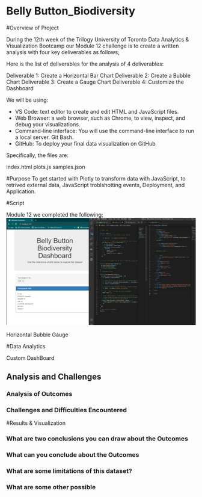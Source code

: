 # Belly Button_Biodiversity



#Overview of Project

During the 12th week of the Trilogy University of Toronto Data Analytics & Visualization Bootcamp our Module 12 challenge is to create a written analysis with four key deliverables as follows; 

Here is the list of deliverables for the analysis of 4 deliverables:

Deliverable 1: Create a Horizontal Bar Chart
Deliverable 2: Create a Bubble Chart
Deliverable 3: Create a Gauge Chart
Deliverable 4: Customize the Dashboard

We will be using:

- VS Code:  text editor to create and edit HTML and JavaScript files.
- Web Browser:  a web browser, such as Chrome, to view, inspect, and debug your visualizations. 
- Command-line interface: You will use the command-line interface to run a local server.  Git Bash.
- GitHub: To deploy your final data visualization on GitHub 

Specifically, the files are:

index.html 
plots.js
samples.json


#Purpose
To get started with Plotly to transform data with JavaScript, to retrived external data, JavaScript troblshotting events, Deployment, and Application. 

#Script

Module 12 we completed the following;
![Start](https://github.com/735713038455163/Belly_Button_Biodiversity/blob/main/Start.PNG)

Horizontal
Bubble 
Gauge

#Data Analytics 

Custom DashBoard

## Analysis and Challenges

### Analysis of Outcomes
### Challenges and Difficulties Encountered

#Results & Visualization 

### What are two conclusions you can draw about the Outcomes
### What can you conclude about the Outcomes
### What are some limitations of this dataset?
### What are some other possible 

